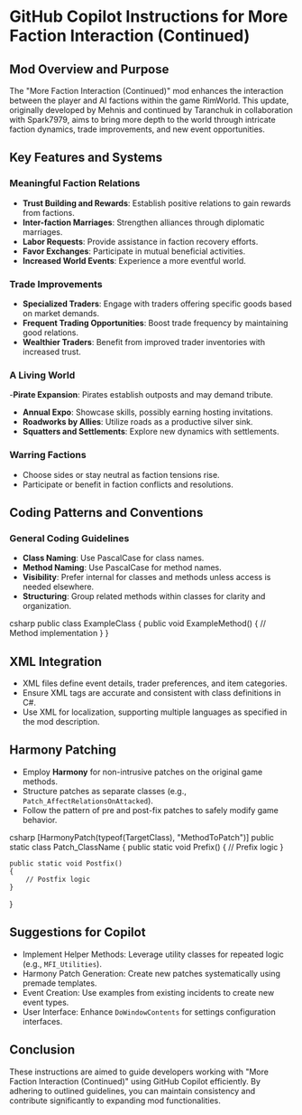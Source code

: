 # GitHub Copilot Instructions for More Faction Interaction (Continued)

## Mod Overview and Purpose
The "More Faction Interaction (Continued)" mod enhances the interaction between the player and AI factions within the game RimWorld. This update, originally developed by Mehnis and continued by Taranchuk in collaboration with Spark7979, aims to bring more depth to the world through intricate faction dynamics, trade improvements, and new event opportunities.

## Key Features and Systems

### Meaningful Faction Relations
- **Trust Building and Rewards**: Establish positive relations to gain rewards from factions.
- **Inter-faction Marriages**: Strengthen alliances through diplomatic marriages.
- **Labor Requests**: Provide assistance in faction recovery efforts.
- **Favor Exchanges**: Participate in mutual beneficial activities.
- **Increased World Events**: Experience a more eventful world.

### Trade Improvements
- **Specialized Traders**: Engage with traders offering specific goods based on market demands.
- **Frequent Trading Opportunities**: Boost trade frequency by maintaining good relations.
- **Wealthier Traders**: Benefit from improved trader inventories with increased trust.

### A Living World
-**Pirate Expansion**: Pirates establish outposts and may demand tribute.
- **Annual Expo**: Showcase skills, possibly earning hosting invitations.
- **Roadworks by Allies**: Utilize roads as a productive silver sink.
- **Squatters and Settlements**: Explore new dynamics with settlements.

### Warring Factions
- Choose sides or stay neutral as faction tensions rise.
- Participate or benefit in faction conflicts and resolutions.

## Coding Patterns and Conventions

### General Coding Guidelines
- **Class Naming**: Use PascalCase for class names.
- **Method Naming**: Use PascalCase for method names.
- **Visibility**: Prefer internal for classes and methods unless access is needed elsewhere.
- **Structuring**: Group related methods within classes for clarity and organization.

csharp
public class ExampleClass
{
    public void ExampleMethod()
    {
        // Method implementation
    }
}


## XML Integration
- XML files define event details, trader preferences, and item categories.
- Ensure XML tags are accurate and consistent with class definitions in C#.
- Use XML for localization, supporting multiple languages as specified in the mod description.

## Harmony Patching
- Employ **Harmony** for non-intrusive patches on the original game methods.
- Structure patches as separate classes (e.g., `Patch_AffectRelationsOnAttacked`).
- Follow the pattern of pre and post-fix patches to safely modify game behavior.

csharp
[HarmonyPatch(typeof(TargetClass), "MethodToPatch")]
public static class Patch_ClassName
{
    public static void Prefix()
    {
        // Prefix logic
    }

    public static void Postfix()
    {
        // Postfix logic
    }
}


## Suggestions for Copilot
- Implement Helper Methods: Leverage utility classes for repeated logic (e.g., `MFI_Utilities`).
- Harmony Patch Generation: Create new patches systematically using premade templates.
- Event Creation: Use examples from existing incidents to create new event types.
- User Interface: Enhance `DoWindowContents` for settings configuration interfaces.

## Conclusion
These instructions are aimed to guide developers working with "More Faction Interaction (Continued)" using GitHub Copilot efficiently. By adhering to outlined guidelines, you can maintain consistency and contribute significantly to expanding mod functionalities.
